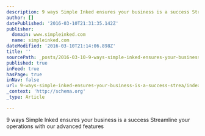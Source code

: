 ```yaml
---
description: 9 ways Simple Inked ensures your business is a success Streamline your operations with our advanced features
author: []
datePublished: '2016-03-10T21:31:35.142Z'
publisher:
  domain: www.simpleinked.com
  name: simpleinked.com
dateModified: '2016-03-10T21:14:06.898Z'
title: ''
sourcePath: _posts/2016-03-10-9-ways-simple-inked-ensures-your-business-is-a-success-strea.md
published: true
inFeed: true
hasPage: true
inNav: false
url: 9-ways-simple-inked-ensures-your-business-is-a-success-strea/index.html
_context: 'http://schema.org'
_type: Article

---
```

9 ways Simple Inked ensures your business is a success Streamline your operations with our advanced features